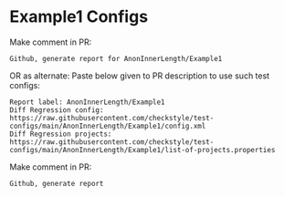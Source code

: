 # Example1 Configs
Make comment in PR:
```
Github, generate report for AnonInnerLength/Example1
```
OR as alternate:
Paste below given to PR description to use such test configs:
```
Report label: AnonInnerLength/Example1
Diff Regression config: https://raw.githubusercontent.com/checkstyle/test-configs/main/AnonInnerLength/Example1/config.xml
Diff Regression projects: https://raw.githubusercontent.com/checkstyle/test-configs/main/AnonInnerLength/Example1/list-of-projects.properties
```
Make comment in PR:
```
Github, generate report
```
